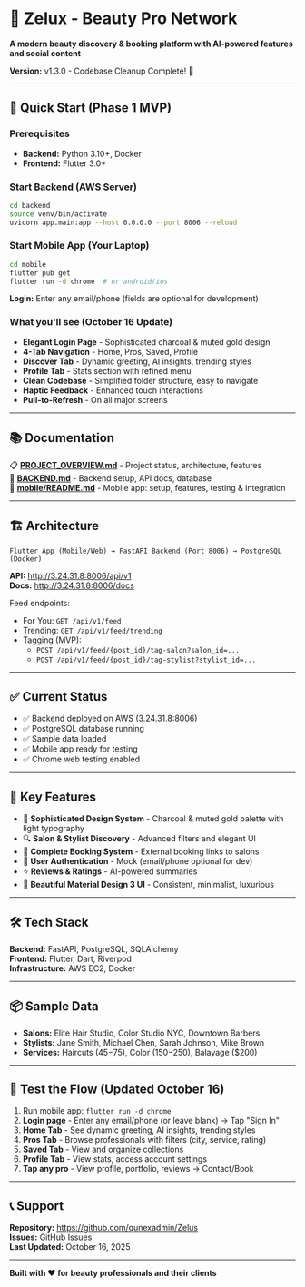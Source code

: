 # 🎨 Zelux - Beauty Pro Network

**A modern beauty discovery & booking platform with AI-powered features and social content**

**Version:** v1.3.0 - Codebase Cleanup Complete! 🎉

---

## 🚀 Quick Start (Phase 1 MVP)

### Prerequisites
- **Backend:** Python 3.10+, Docker
- **Frontend:** Flutter 3.0+

### Start Backend (AWS Server)
```bash
cd backend
source venv/bin/activate
uvicorn app.main:app --host 0.0.0.0 --port 8006 --reload
```

### Start Mobile App (Your Laptop)
```bash
cd mobile
flutter pub get
flutter run -d chrome  # or android/ios
```

**Login:** Enter any email/phone (fields are optional for development)

### What you'll see (October 16 Update)
- **Elegant Login Page** - Sophisticated charcoal & muted gold design
- **4-Tab Navigation** - Home, Pros, Saved, Profile
- **Discover Tab** - Dynamic greeting, AI insights, trending styles
- **Profile Tab** - Stats section with refined menu
- **Clean Codebase** - Simplified folder structure, easy to navigate
- **Haptic Feedback** - Enhanced touch interactions
- **Pull-to-Refresh** - On all major screens

---

## 📚 Documentation

📋 **[PROJECT_OVERVIEW.md](PROJECT_OVERVIEW.md)** - Project status, architecture, features  
🔧 **[BACKEND.md](BACKEND.md)** - Backend setup, API docs, database  
📱 **[mobile/README.md](mobile/README.md)** - Mobile app: setup, features, testing & integration

---

## 🏗️ Architecture

```
Flutter App (Mobile/Web) → FastAPI Backend (Port 8006) → PostgreSQL (Docker)
```

**API:** http://3.24.31.8:8006/api/v1  
**Docs:** http://3.24.31.8:8006/docs

Feed endpoints:
- For You: `GET /api/v1/feed`
- Trending: `GET /api/v1/feed/trending`
- Tagging (MVP):
  - `POST /api/v1/feed/{post_id}/tag-salon?salon_id=...`
  - `POST /api/v1/feed/{post_id}/tag-stylist?stylist_id=...`

---

## ✅ Current Status

- ✅ Backend deployed on AWS (3.24.31.8:8006)
- ✅ PostgreSQL database running
- ✅ Sample data loaded
- ✅ Mobile app ready for testing
- ✅ Chrome web testing enabled

---

## 🎯 Key Features

- 🎨 **Sophisticated Design System** - Charcoal & muted gold palette with light typography
- 🔍 **Salon & Stylist Discovery** - Advanced filters and elegant UI
- 📅 **Complete Booking System** - External booking links to salons
- 👤 **User Authentication** - Mock (email/phone optional for dev)
- ⭐ **Reviews & Ratings** - AI-powered summaries
- 📱 **Beautiful Material Design 3 UI** - Consistent, minimalist, luxurious

---

## 🛠️ Tech Stack

**Backend:** FastAPI, PostgreSQL, SQLAlchemy  
**Frontend:** Flutter, Dart, Riverpod  
**Infrastructure:** AWS EC2, Docker

---

## 📦 Sample Data

- **Salons:** Elite Hair Studio, Color Studio NYC, Downtown Barbers
- **Stylists:** Jane Smith, Michael Chen, Sarah Johnson, Mike Brown
- **Services:** Haircuts ($45-$75), Color ($150-$250), Balayage ($200)

---

## 🧪 Test the Flow (Updated October 16)

1. Run mobile app: `flutter run -d chrome`
2. **Login page** - Enter any email/phone (or leave blank) → Tap "Sign In"
3. **Home Tab** - See dynamic greeting, AI insights, trending styles
4. **Pros Tab** - Browse professionals with filters (city, service, rating)
5. **Saved Tab** - View and organize collections
6. **Profile Tab** - View stats, access account settings
7. **Tap any pro** - View profile, portfolio, reviews → Contact/Book

---

## 📞 Support

**Repository:** https://github.com/qunexadmin/Zelus  
**Issues:** GitHub Issues  
**Last Updated:** October 16, 2025

---

**Built with ❤️ for beauty professionals and their clients**
